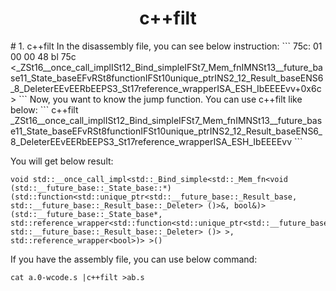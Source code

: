 <h1 align="center">c++filt</h1>
# 1. c++filt
In the disassembly file, you can see below instruction:
```
75c:   01 00 00 48     bl      75c <_ZSt16__once_call_implISt12_Bind_simpleIFSt7_Mem_fnIMNSt13__future_base11_State_baseEFvRSt8functionIFSt10unique_ptrINS2_12_Result_baseENS6_8_DeleterEEvEERbEEPS3_St17reference_wrapperISA_ESH_IbEEEEvv+0x6c>
```
Now, you want to know the jump function.
You can use c++filt like below:
```
c++filt _ZSt16__once_call_implISt12_Bind_simpleIFSt7_Mem_fnIMNSt13__future_base11_State_baseEFvRSt8functionIFSt10unique_ptrINS2_12_Result_baseENS6_8_DeleterEEvEERbEEPS3_St17reference_wrapperISA_ESH_IbEEEEvv
```

You will get below result:
```
void std::__once_call_impl<std::_Bind_simple<std::_Mem_fn<void (std::__future_base::_State_base::*)(std::function<std::unique_ptr<std::__future_base::_Result_base, std::__future_base::_Result_base::_Deleter> ()>&, bool&)> (std::__future_base::_State_base*, std::reference_wrapper<std::function<std::unique_ptr<std::__future_base::_Result_base, std::__future_base::_Result_base::_Deleter> ()> >, std::reference_wrapper<bool>)> >()
```

If you have the assembly file, you can use below command:
```
cat a.0-wcode.s |c++filt >ab.s
```

